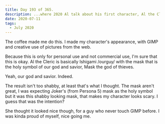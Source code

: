 ```yaml
---
title: Day 193 of 365.
description: ...where 2020 Al talk about his first character, Al the Cleric.
date: 2020-07-11
tags:
  - July 2020
---
```


The coffee made me do this. I made my character's appearance, with GIMP and creative use of pictures from the web.

Because this is only for personal use and not commercial use, I'm sure that this is okay. Al the Cleric is basically Ishigami /ourguy/ with the mask that is the holy symbol of our god and savior, Mask the god of thieves.

Yeah, our god and savior. Indeed.

The result isn't too shabby, at least that's what I thought. The mask aren't great, I was expecting Joker's (from Persona 5) mask as the holy symbol but it was this shabby looking mask, that makes my character looks scary. I guess that was the intention? 

She thought it looked nice though, for a guy who never touch GIMP before. I was kinda proud of myself, nice going me.

